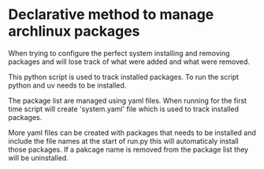 # Declarative method to manage archlinux packages

When trying to configure the perfect system installing and removing packages and will lose track of what were added and what were removed.

This python script is used to track installed packages. To run the script python and uv needs to be installed.
 
The package list are managed using yaml files. When running for the first time script will create 'system.yaml' file which is used to track installed packages.

More yaml files can be created with packages that needs to be installed and include the file names at the start of run.py this will automaticaly install those packages.
If a pakcage name is removed from the package list they will be uninstalled.

